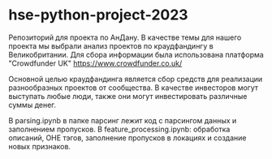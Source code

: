 # hse-python-project-2023
Репозиторий для проекта по АнДану. В качестве темы для нашего проекта мы выбрали анализ проектов по краудфандингу в Великобритании. Для сбора информации была использована платформа "Crowdfunder UK" https://www.crowdfunder.co.uk/

Основной целью краудфандинга является сбор средств для реализации разнообразных проектов от сообщества. В качестве инвесторов могут выступать любые люди, также они могут инвестировать различные суммы денег. 

В parsing.ipynb в папке парсинг лежит код с парсингом данных и заполнением пропусков. 
В feature_processing.ipynb: обработка описаний, OHE тэгов, заполнение пропусков в локациях и создание новых признаков.
